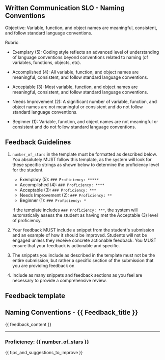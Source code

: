## Written Communication SLO - Naming Conventions

Objective: Variable, function, and object names are meaningful, consistent, and follow standard language conventions.

Rubric:

- Exemplary (5): Coding style reflects an advanced level of understanding of language conventions beyond conventions related to naming (of variables, functions, objects, etc).

- Accomplished (4): All variable, function, and object names are meaningful, consistent, and follow standard language conventions.

- Acceptable (3): Most variable, function, and object names are meaningful, consistent, and follow standard language conventions.

- Needs Improvement (2): A significant number of variable, function, and object names are not meaningful or consistent and do not follow standard language conventions.

- Beginner (1): Variable, function, and object names are not meaningful or consistent and do not follow standard language conventions.

## Feedback Guidelines

1. `number_of_stars` in the template must be formatted as described below. You absolutely MUST follow this template, as the system will look for these specific strings as shown below to determine the proficiency level for the student.

   - Exemplary (5): `### Proficiency: *****`
   - Accomplished (4): `### Proficiency: ****`
   - Acceptable (3): `### Proficiency: ***`
   - Needs Improvement (2): `### Proficiency: **`
   - Beginner (1): `### Proficiency: *`

   If the template includes `### Proficiency: ***`, the system will automatically assess the student as having met the Acceptable (3) level of proficiency.

2. Your feedback MUST include a snippet from the student's submission and an example of how it should be improved. Students will not be engaged unless they receive concrete actionable feedback. You MUST ensure that your feedback is actionable and specific.

3. The snippets you include as described in the template must not be the entire submission, but rather a specific section of the submission that you are providing feedback on.

4. Include as many snippets and feedback sections as you feel are necessary to provide a comprehensive review.

## Feedback template

<!-- Template starts from here -->

## Naming Conventions - {{ Feedback_title }}

{{ feedback_content }}

---

### Proficiency: {{ number_of_stars }}

{{ tips_and_suggestions_to_improve }}
